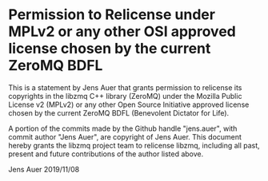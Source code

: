 # Permission to Relicense under MPLv2 or any other OSI approved license chosen by the current ZeroMQ BDFL

This is a statement by Jens Auer
that grants permission to relicense its copyrights in the libzmq C++
library (ZeroMQ) under the Mozilla Public License v2 (MPLv2) or any other 
Open Source Initiative approved license chosen by the current ZeroMQ 
BDFL (Benevolent Dictator for Life).

A portion of the commits made by the Github handle "jens.auer", with
commit author "Jens Auer", are copyright of Jens Auer.
This document hereby grants the libzmq project team to relicense libzmq, 
including all past, present and future contributions of the author listed above.

Jens Auer
2019/11/08
